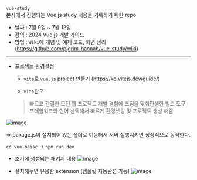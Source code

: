 `vue-study`    
본사에서 진행되는 Vue.js study 내용을 기록하기 위한 repo
* 날짜 : 7월 9일 ~ 7월 12일
* 강의 : 2024 Vue.js 개발 가이드
* 방법 : 
 `Wiki`에 개념 및 예제 코드, 화면 정리   
   (https://github.com/plgrim-hannah/vue-study/wiki)
<hr/>

* 프로젝트 환경설정
  - `vite`로 `vue.js` project 만들기 (https://ko.vitejs.dev/guide/)

  - `vite`란 ?   
   >빠르고 간결한 모던 웹 프로젝트 개발 경험에 초점을 맞춰탄생한 빌드 도구   
   >프레임워크와 언어 선택해서 빠르게 환경셋팅 및 프로젝트 생성 해줌

![image](https://github.com/plgrim-hannah/vue-study/assets/148420939/611465d9-ee32-4541-907a-ca0784cdc84e)

=> pakage.js이 설치되어 있는 폴더로 이동해서 서버 실행시키면 정상적으로 동작한다.

`cd vue-baisc` -> `npm run dev`

  - 초기에 생성되는 패키지 내용
    ![image](https://github.com/plgrim-hannah/vue-study/assets/148420939/a546e445-cb10-498c-b520-52922d6a881d)


  -  설치해두면 유용한 extension (템플릿 자동완성 가능)
    ![image](https://github.com/plgrim-hannah/vue-study/assets/148420939/3d74019c-926f-4c2f-8058-31ff9a1f6ba0)


  

